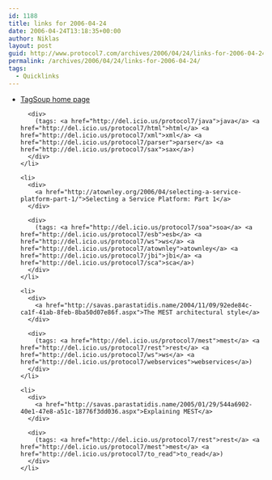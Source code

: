 ```yaml
---
id: 1188
title: links for 2006-04-24
date: 2006-04-24T13:18:35+00:00
author: Niklas
layout: post
guid: http://www.protocol7.com/archives/2006/04/24/links-for-2006-04-24/
permalink: /archives/2006/04/24/links-for-2006-04-24/
tags:
  - Quicklinks
---
```

<div class='microid-958bbb7a21f30a2a975eeac9c474073b36f2e7f1'>
  <ul>
    <li>
      <div>
        <a href="http://mercury.ccil.org/~cowan/XML/tagsoup/">TagSoup home page</a>
      </div>
      
      <div>
        (tags: <a href="http://del.icio.us/protocol7/java">java</a> <a href="http://del.icio.us/protocol7/html">html</a> <a href="http://del.icio.us/protocol7/xml">xml</a> <a href="http://del.icio.us/protocol7/parser">parser</a> <a href="http://del.icio.us/protocol7/sax">sax</a>)
      </div>
    </li>
    
    <li>
      <div>
        <a href="http://atownley.org/2006/04/selecting-a-service-platform-part-1/">Selecting a Service Platform: Part 1</a>
      </div>
      
      <div>
        (tags: <a href="http://del.icio.us/protocol7/soa">soa</a> <a href="http://del.icio.us/protocol7/esb">esb</a> <a href="http://del.icio.us/protocol7/ws">ws</a> <a href="http://del.icio.us/protocol7/atownley">atownley</a> <a href="http://del.icio.us/protocol7/jbi">jbi</a> <a href="http://del.icio.us/protocol7/sca">sca</a>)
      </div>
    </li>
    
    <li>
      <div>
        <a href="http://savas.parastatidis.name/2004/11/09/92ede84c-ca1f-41ab-8feb-8ba50d07e86f.aspx">The MEST architectural style</a>
      </div>
      
      <div>
        (tags: <a href="http://del.icio.us/protocol7/mest">mest</a> <a href="http://del.icio.us/protocol7/rest">rest</a> <a href="http://del.icio.us/protocol7/ws">ws</a> <a href="http://del.icio.us/protocol7/webservices">webservices</a>)
      </div>
    </li>
    
    <li>
      <div>
        <a href="http://savas.parastatidis.name/2005/01/29/544a6902-40e1-47e8-a51c-18776f3dd036.aspx">Explaining MEST</a>
      </div>
      
      <div>
        (tags: <a href="http://del.icio.us/protocol7/rest">rest</a> <a href="http://del.icio.us/protocol7/mest">mest</a> <a href="http://del.icio.us/protocol7/to_read">to_read</a>)
      </div>
    </li>
  </ul>
</div>